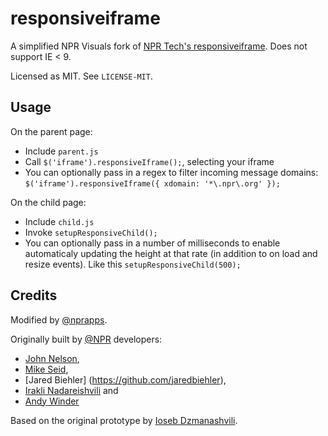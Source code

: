 # responsiveiframe

A simplified NPR Visuals fork of [NPR Tech's responsiveiframe](http://npr.github.com/responsiveiframe/). Does not support IE < 9.

Licensed as MIT. See `LICENSE-MIT`.

## Usage

On the parent page:

* Include `parent.js`
* Call `$('iframe').responsiveIframe();`, selecting your iframe
* You can optionally pass in a regex to filter incoming message domains: `$('iframe').responsiveIframe({ xdomain: '*\.npr\.org' });`

On the child page:

* Include `child.js`
* Invoke `setupResponsiveChild();`
* You can optionally pass in a number of milliseconds to enable automaticaly updating the height at that rate (in addition to on load and resize events). Like this `setupResponsiveChild(500);`

## Credits

Modified by [@nprapps](http://github.com/nprapps).

Originally built by [@NPR](http://github.com/npr/) developers:

* [John Nelson](https://github.com/johnymonster),
* [Mike Seid](https://github.com/mbseid),
* [Jared Biehler] (https://github.com/jaredbiehler),
* [Irakli Nadareishvili](https://github.com/inadarei) and
* [Andy Winder](https://github.com/awinder)

Based on the original prototype by [Ioseb Dzmanashvili](https://github.com/ioseb). 
